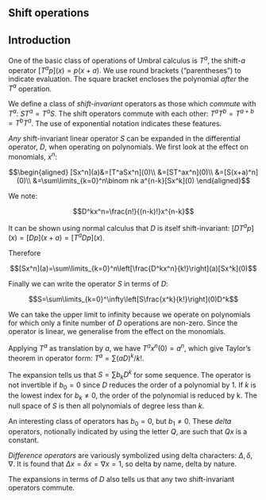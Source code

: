 <article>

# Shift operations

## Introduction

One of the basic class of operations of Umbral calculus is $T^a$, the shift-$a$ operator $[T^ap](x)=p(x+a)$. We use round brackets (“parentheses”) to indicate evaluation. The square bracket encloses the polynomial _after_ the $T^a$ operation.

We define a class of _shift-invariant_ operators as those which _commute_ with $T^a$: $ST^a=T^aS$. The shift operators commute with each other: $T^aT^b=T^{a+b}=T^bT^a$. The use of exponential notation indicates these features.

_Any_ shift-invariant linear operator $S$ can be expanded in the differential operator, $D$, when operating on polynomials. We first look at the effect on monomials, $x^n$:

$$\begin{aligned}
[Sx^n](a)&=[T^aSx^n](0)\\
&=[ST^ax^n](0)\\
&=[S(x+a)^n](0)\\
&=\sum\limits_{k=0}^n\binom nk a^{n-k}[Sx^k](0)
\end{aligned}$$

We note:

$$D^kx^n=\frac{n!}{(n-k)!}x^{n-k}$$

It can be shown using normal calculus that $D$ is itself shift-invariant: $[DT^ap](x)=[Dp](x+a)=[T^aDp](x)$.

Therefore

$$[Sx^n](a)=\sum\limits_{k=0}^n\left[\frac{D^kx^n}{k!}\right](a)[Sx^k](0)$$

Finally we can write the operator $S$ in terms of $D$:

$$S=\sum\limits_{k=0}^\infty\left[S\frac{x^k}{k!}\right](0)D^k$$

We can take the upper limit to infinity because we operate on polynomials for which only a finite number of $D$ operations are non-zero. Since the operator is linear, we generalise from the effect on the monomials.

Applying $T^a$ as translation by $a$, we have $T^ax^n(0)=a^n$, which give Taylor’s theorem in operator form: $T^a=\sum (aD)^k/k!$.

The expansion tells us that $S=\sum b_kD^k$ for some sequence. The operator is not invertible if $b_0=0$ since $D$ reduces the order of a polynomial by 1. If $k$ is the lowest index for $b_k\ne0$, the order of the polynomial is reduced by k. The null space of $S$ is then all polynomials of degree less than $k$.

An interesting class of operators has $b_0=0$, but $b_1\ne0$. These _delta_ operators, notionally indicated by using the letter $Q$, are such that $Qx$ is a constant.

_Difference operators_ are variously symbolized using delta characters: $\Delta,\delta, \nabla$.  It is found that $\Delta x=\delta x=\nabla x=1$, so delta by name, delta by nature.

The expansions in terms of $D$ also tells us that any two shift-invariant operators commute.
</article>